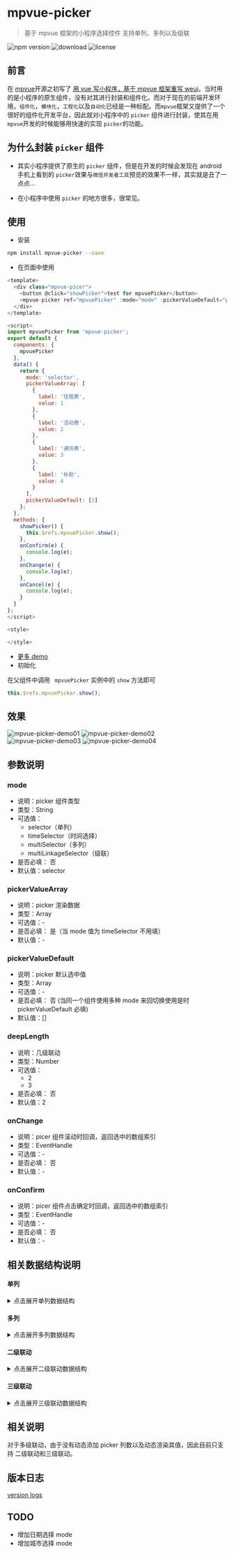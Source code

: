# mpvue-picker

> 基于 mpvue 框架的小程序选择控件
> 支持单列、多列以及级联

![npm version](https://img.shields.io/npm/v/mpvue-picker.svg?style=flat)
![download](https://img.shields.io/npm/dm/mpvue-picker.svg?style=flat)
![license](https://img.shields.io/github/license/KuangPF/mpvue-picker.svg)

## 前言
在 [mpvue](https://github.com/Meituan-Dianping/mpvue)开源之初写了 [用 vue 写小程序，基于 mpvue 框架重写 weui](https://github.com/KuangPF/mpvue-weui)。当时用的是小程序的原生组件，没有对其进行封装和组件化。而对于现在的前端开发环境，`组件化`，`模块化`，`工程化`以及`自动化`已经是一种标配。而`mpvue`框架又提供了一个很好的组件化开发平台，因此就对小程序中的 `picker` 组件进行封装，使其在用`mpvue`开发的时候能够用快速的实现 `picker`的功能。

## 为什么封装 `picker` 组件

* 其实小程序提供了原生的 `picker` 组件，但是在开发的时候会发现在 android 手机上看到的 `picker`效果与`微信开发者工具`预览的效果不一样，其实就是丑了一点点...

* 在小程序中使用 `picker` 的地方很多，很常见。

## 使用

* 安装
``` bash
npm install mpvue-picker --save
```

* 在页面中使用
``` javascript
<template>
  <div class="mpvue-picer">
    <button @click="showPicker">test for mpvuePicker</button>
    <mpvue-picker ref="mpvuePicker" :mode="mode" :pickerValueDefault="pickerValueDefault" @onChange="onChange" @onConfirm="onConfirm" @onCancel="onCancel" :pickerValueArray="pickerValueArray"></mpvue-picker>
  </div>
</template>

<script>
import mpvuePicker from 'mpvue-picker';
export default {
  components: {
    mpvuePicker
  },
  data() {
    return {
      mode: 'selector',
      pickerValueArray: [
        {
          label: '住宿费',
          value: 1
        },
        {
          label: '活动费',
          value: 2
        },
        {
          label: '通讯费',
          value: 3
        },
        {
          label: '补助',
          value: 4
        }
      ],
      pickerValueDefault: [1]
    };
  },
  methods: {
    showPicker() {
      this.$refs.mpvuePicker.show();
    },
    onConfirm(e) {
      console.log(e);
    },
    onChange(e) {
      console.log(e);
    },
    onCancel(e) {
      console.log(e);
    }
  }
};
</script>

<style>

</style>

```
* [更多 demo](https://github.com/KuangPF/mpvue-picker/blob/master/src/pages/demo/index.vue)
* 初始化

在父组件中调用 ` mpvuePicker` 实例中的 `show` 方法即可

``` javascript
this.$refs.mpvuePicker.show();
```

## 效果

![mpvue-picker-demo01](https://github.com/KuangPF/mpvue-picker/blob/master/src/pages/img/picker01.gif)
![mpvue-picker-demo02](https://github.com/KuangPF/mpvue-picker/blob/master/src/pages/img/picker02.gif)
![mpvue-picker-demo03](https://github.com/KuangPF/mpvue-picker/blob/master/src/pages/img/picker03.gif)
![mpvue-picker-demo04](https://github.com/KuangPF/mpvue-picker/blob/master/src/pages/img/picker04.gif)

## 参数说明

### mode
* 说明：picker 组件类型 
* 类型：String
* 可选值：
    * selector（单列） 
    * timeSelector（时间选择）
    * multiSelector（多列） 
    * multiLinkageSelector（级联）
* 是否必填： 否
* 默认值：selector

### pickerValueArray
* 说明：picker 渲染数据
* 类型：Array
* 可选值：-
* 是否必填： 是（当 mode 值为 timeSelector 不用填）
* 默认值：-

### pickerValueDefault
* 说明：picker 默认选中值 
* 类型：Array
* 可选值：-
* 是否必填： 否 (当同一个组件使用多种 mode 来回切换使用是时 pickerValueDefault 必填)
* 默认值：[]
 
### deepLength
* 说明：几级联动
* 类型：Number
* 可选值：
  * 2
  * 3 
* 是否必填： 否
* 默认值：2

### onChange
* 说明：picer 组件滚动时回调，返回选中的数组索引
* 类型：EventHandle
* 可选值：-
* 是否必填： 否
* 默认值：-

### onConfirm
* 说明：picer 组件点击确定时回调，返回选中的数组索引
* 类型：EventHandle
* 可选值：-
* 是否必填： 否
* 默认值：-


## 相关数据结构说明

#### **单列**
<details>
<summary>点击展开单列数据结构</summary>

``` javascript
pickerValueArray: [
  {
    label: '住宿费',
    value: 1
  },
  {
    label: '活动费',
    value: 2
  },
  {
    label: '通讯费',
    value: 3
  },
  {
    label: '补助',
    value: 4
  }
],
```
</details>


#### **多列**
<details>
<summary>点击展开多列数据结构</summary>

``` javascript
pickerMulArray: [
  [
    { label: '中国', value: 1 },
    { label: '美国', value: 2 },
    { label: '日本', value: 3 },
    { label: '俄罗斯', value: 4 }
  ],
  [
    { label: '茶', value: 1 },
    { label: '咖啡', value: 2 },
    { label: '寿司', value: 3 },
    { label: '奶酪', value: 4 }
  ],
  [
    { label: '歼20', value: 1 },
    { label: 'F22', value: 2 },
    { label: '秋月级', value: 3 },
    { label: 'T50', value: 4 }
  ]
]
```
</details>

#### **二级联动**
<details>
<summary>点击展开二级联动数据结构</summary>

``` javascript
pickerValueArray:
[
  {
    label: '飞机票',
    value: 0,
    children: [{
      label: '经济舱',
      value: 1
    },
    {
      label: '商务舱',
      value: 2
    }
    ]
  },
  {
    label: '火车票',
    value: 1,
    children: [{
      label: '卧铺',
      value: 1
    },
    {
      label: '坐票',
      value: 2
    },
    {
      label: '站票',
      value: 3
    }
    ]
  },
  {
    label: '汽车票',
    value: 3,
    children: [{
      label: '快班',
      value: 1
    },
    {
      label: '普通',
      value: 2
    }
    ]
  }
]
```
</details>


#### **三级联动**
<details>
<summary>点击展开三级联动数据结构</summary>

``` javascript
pickerValueArray:
[
  {
    label: 'phone',
    value: 0,
    children: [
      {
        label: 'iphone',
        value: 1,
        children: [{
          label: 'iphoneX',
          value: 1
        },
        {
          label: 'iphone8',
          value: 2
        }, {
          label: 'iphone8 Plus',
          value: 3
        }]
      },
      {
        label: 'android',
        value: 1,
        children: [
          {
            label: 'vivo',
            value: 1
          },
          {
            label: '魅族',
            value: 2
          }, {
            label: '小米',
            value: 3
          }
        ]
      }
    ]
  },
  {
    label: 'PC',
    value: 0,
    children: [
      {
        label: 'mac',
        value: 1,
        children: [
          {
            label: 'macbook Pro',
            value: 1
          },
          {
            label: 'iMac',
            value: 2
          }, {
            label: 'mackbook',
            value: 3
          }, {
            label: 'mackbook air',
            value: 3
          }
        ]
      },
      {
        label: 'windows',
        value: 1,
        children: [
          {
            label: 'dell',
            value: 1
          },
          {
            label: 'surface',
            value: 2
          }, {
            label: 'thinkpad',
            value: 3
          }
        ]
      }
    ]
  }
]
```
</details>


## 相关说明

对于多级联动，由于没有动态添加 picker 列数以及动态渲染其值，因此目前只支持 二级联动和三级联动。


## 版本日志

[version logs](https://github.com/KuangPF/mpvue-picker/releases)


## TODO

* 增加日期选择 mode
* 增加城市选择 mode